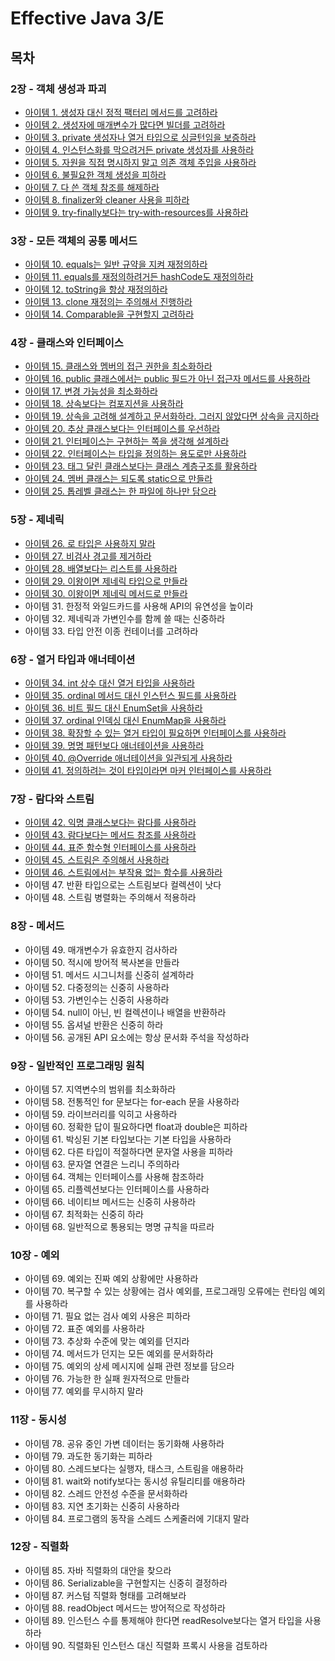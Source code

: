 # Effective Java 3/E

## 목차

### 2장 - 객체 생성과 파괴

- [아이템 1. 생성자 대신 정적 팩터리 메서드를 고려하라](./contents/chapter02/item01.md)
- [아이템 2. 생성자에 매개변수가 많다면 빌더를 고려하라](./contents/chapter02/item02.md)
- [아이템 3. private 생성자나 열거 타입으로 싱글턴임을 보증하라](./contents/chapter02/item03.md)
- [아이템 4. 인스턴스화를 막으려거든 private 생성자를 사용하라](./contents/chapter02/item04.md)
- [아이템 5. 자원을 직접 명시하지 말고 의존 객체 주입을 사용하라](./contents/chapter02/item05.md)
- [아이템 6. 불필요한 객체 생성을 피하라](./contents/chapter02/item06.md)
- [아이템 7. 다 쓴 객체 참조를 해제하라](./contents/chapter02/item07.md)
- [아이템 8. finalizer와 cleaner 사용을 피하라](./contents/chapter02/item08.md)
- [아이템 9. try-finally보다는 try-with-resources를 사용하라](./contents/chapter02/item09.md)

### 3장 - 모든 객체의 공통 메서드

- [아이템 10. equals는 일반 규약을 지켜 재정의하라](./contents/chapter03/item10.md)
- [아이템 11. equals를 재정의하려거든 hashCode도 재정의하라](./contents/chapter03/item11.md)
- [아이템 12. toString을 항상 재정의하라](./contents/chapter03/item12.md)
- [아이템 13. clone 재정의는 주의해서 진행하라](./contents/chapter03/item13.md)
- [아이템 14. Comparable을 구현할지 고려하라](./contents/chapter03/item14.md)

### 4장 - 클래스와 인터페이스

- [아이템 15. 클래스와 멤버의 접근 권한을 최소화하라](./contents/chapter04/item15.md)
- [아이템 16. public 클래스에서는 public 필드가 아닌 접근자 메서드를 사용하라](./contents/chapter04/item16.md)
- [아이템 17. 변경 가능성을 최소화하라](./contents/chapter04/item17.md)
- [아이템 18. 상속보다는 컴포지션을 사용하라](./contents/chapter04/item18.md)
- [아이템 19. 상속을 고려해 설계하고 문서화하라. 그러지 않았다면 상속을 금지하라](./contents/chapter04/item19.md)
- [아이템 20. 추상 클래스보다는 인터페이스를 우선하라](./contents/chapter04/item20.md)
- [아이템 21. 인터페이스는 구현하는 쪽을 생각해 설계하라](./contents/chapter04/item21.md)
- [아이템 22. 인터페이스는 타입을 정의하는 용도로만 사용하라](./contents/chapter04/item22.md)
- [아이템 23. 태그 달린 클래스보다는 클래스 계층구조를 활용하라](./contents/chapter04/item23.md)
- [아이템 24. 멤버 클래스는 되도록 static으로 만들라](./contents/chapter04/item24.md)
- [아이템 25. 톱레벨 클래스는 한 파일에 하나만 담으라](./contents/chapter04/item25.md)

### 5장 - 제네릭

- [아이템 26. 로 타입은 사용하지 말라](./contents/chapter05/item26.md)
- [아이템 27. 비검사 경고를 제거하라](./contents/chapter05/item27.md)
- [아이템 28. 배열보다는 리스트를 사용하라](./contents/chapter05/item28.md)
- [아이템 29. 이왕이면 제네릭 타입으로 만들라](./contents/chapter05/item29.md)
- [아이템 30. 이왕이면 제네릭 메서드로 만들라](./contents/chapter05/item30.md)
- 아이템 31. 한정적 와일드카드를 사용해 API의 유연성을 높이라
- 아이템 32. 제네릭과 가변인수를 함께 쓸 때는 신중하라
- 아이템 33. 타입 안전 이종 컨테이너를 고려하라

### 6장 - 열거 타입과 애너테이션

- [아이템 34. int 상수 대신 열거 타입을 사용하라](./contents/chapter06/item34.md)
- [아이템 35. ordinal 메서드 대신 인스턴스 필드를 사용하라](./contents/chapter06/item35.md)
- [아이템 36. 비트 필드 대신 EnumSet을 사용하라](./contents/chapter06/item36.md)
- [아이템 37. ordinal 인덱싱 대신 EnumMap을 사용하라](./contents/chapter06/item37.md)
- [아이템 38. 확장할 수 있는 열거 타입이 필요하면 인터페이스를 사용하라](./contents/chapter06/item38.md)
- [아이템 39. 명명 패턴보다 애너테이션을 사용하라](./contents/chapter06/item39.md)
- [아이템 40. @Override 애너테이션을 일관되게 사용하라](./contents/chapter06/item40.md)
- [아이템 41. 정의하려는 것이 타입이라면 마커 인터페이스를 사용하라](./contents/chapter06/item41.md)

### 7장 - 람다와 스트림

- [아이템 42. 익명 클래스보다는 람다를 사용하라](./contents/chapter07/item42.md)
- [아이템 43. 람다보다는 메서드 참조를 사용하라](./contents/chapter07/item43.md)
- [아이템 44. 표준 함수형 인터페이스를 사용하라](./contents/chapter07/item44.md)
- [아이템 45. 스트림은 주의해서 사용하라](./contents/chapter07/item45.md)
- [아이템 46. 스트림에서는 부작용 없는 함수를 사용하라](./contents/chapter07/item46.md)
- 아이템 47. 반환 타입으로는 스트림보다 컬렉션이 낫다
- 아이템 48. 스트림 병렬화는 주의해서 적용하라

### 8장 - 메서드

- 아이템 49. 매개변수가 유효한지 검사하라
- 아이템 50. 적시에 방어적 복사본을 만들라
- 아이템 51. 메서드 시그니처를 신중히 설계하라
- 아이템 52. 다중정의는 신중히 사용하라
- 아이템 53. 가변인수는 신중히 사용하라
- 아이템 54. null이 아닌, 빈 컬렉션이나 배열을 반환하라
- 아이템 55. 옵셔널 반환은 신중히 하라
- 아이템 56. 공개된 API 요소에는 항상 문서화 주석을 작성하라

### 9장 - 일반적인 프로그래밍 원칙

- 아이템 57. 지역변수의 범위를 최소화하라
- 아이템 58. 전통적인 for 문보다는 for-each 문을 사용하라
- 아이템 59. 라이브러리를 익히고 사용하라
- 아이템 60. 정확한 답이 필요하다면 float과 double은 피하라
- 아이템 61. 박싱된 기본 타입보다는 기본 타입을 사용하라
- 아이템 62. 다른 타입이 적절하다면 문자열 사용을 피하라
- 아이템 63. 문자열 연결은 느리니 주의하라
- 아이템 64. 객체는 인터페이스를 사용해 참조하라
- 아이템 65. 리플렉션보다는 인터페이스를 사용하라
- 아이템 66. 네이티브 메서드는 신중히 사용하라
- 아이템 67. 최적화는 신중히 하라
- 아이템 68. 일반적으로 통용되는 명명 규칙을 따르라

### 10장 - 예외

- 아이템 69. 예외는 진짜 예외 상황에만 사용하라
- 아이템 70. 복구할 수 있는 상황에는 검사 예외를, 프로그래밍 오류에는 런타임 예외를 사용하라
- 아이템 71. 필요 없는 검사 예외 사용은 피하라
- 아이템 72. 표준 예외를 사용하라
- 아이템 73. 추상화 수준에 맞는 예외를 던지라
- 아이템 74. 메서드가 던지는 모든 예외를 문서화하라
- 아이템 75. 예외의 상세 메시지에 실패 관련 정보를 담으라
- 아이템 76. 가능한 한 실패 원자적으로 만들라
- 아이템 77. 예외를 무시하지 말라

### 11장 - 동시성

- 아이템 78. 공유 중인 가변 데이터는 동기화해 사용하라
- 아이템 79. 과도한 동기화는 피하라
- 아이템 80. 스레드보다는 실행자, 태스크, 스트림을 애용하라
- 아이템 81. wait와 notify보다는 동시성 유틸리티를 애용하라
- 아이템 82. 스레드 안전성 수준을 문서화하라
- 아이템 83. 지연 초기화는 신중히 사용하라
- 아이템 84. 프로그램의 동작을 스레드 스케줄러에 기대지 말라

### 12장 - 직렬화

- 아이템 85. 자바 직렬화의 대안을 찾으라
- 아이템 86. Serializable을 구현할지는 신중히 결정하라
- 아이템 87. 커스텀 직렬화 형태를 고려해보라
- 아이템 88. readObject 메서드는 방어적으로 작성하라
- 아이템 89. 인스턴스 수를 통제해야 한다면 readResolve보다는 열거 타입을 사용하라
- 아이템 90. 직렬화된 인스턴스 대신 직렬화 프록시 사용을 검토하라
